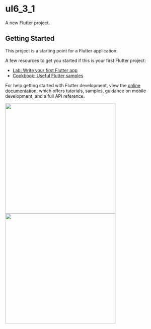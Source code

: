 # ul6_3_1

A new Flutter project.

## Getting Started

This project is a starting point for a Flutter application.

A few resources to get you started if this is your first Flutter project:

- [Lab: Write your first Flutter app](https://docs.flutter.dev/get-started/codelab)
- [Cookbook: Useful Flutter samples](https://docs.flutter.dev/cookbook)

For help getting started with Flutter development, view the
[online documentation](https://docs.flutter.dev/), which offers tutorials,
samples, guidance on mobile development, and a full API reference.

<img src="https://user-images.githubusercontent.com/114163756/216931823-c18f1d39-d03e-4667-9c4e-a1b62e155f62.png" width="350px">
<img src="https://user-images.githubusercontent.com/114163756/216932285-c2c19018-4f23-4606-896d-fe3d8ae55055.png" width="350px">
